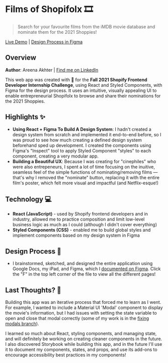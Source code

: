 # Films of Shopifolx 🎞️
> Search for your favourite films from the iMDB movie database and nominate them for the 2021 Shoppies!

[Live Demo](https://akhterare.github.io/films-of-shopifolx/) | [Design Process in Figma](https://www.figma.com/file/5A1bX3xQZ2V1nWHJaLfiBH/Films-of-Shopifolx?node-id=76%3A98)

## Overview

**Author**:
Areena Akhter | [Find me on LinkedIn](http://linkedin.com/in/areenaakhter)

This web app was created with 💚    for the **Fall 2021 Shopify Frontend Developer Internship Challenge**, using React and Styled Components, with Figma for the design process. It uses an intuitive, visually appealing UI to enable entrepreneurial Shopifolx to browse and share their nominations for the 2021 Shoppies.
 

## Highlights ✨
* **Using React + Figma To Build A Design System**: I hadn't created a design system from scratch and implemented it end-to-end before, so I was proud to see how much creating a defined design system beforehand sped up development. I created the components using Figma's "Inspect" tool to apply Styled Component "styles" to each component, creating a very modular app.
* **Building a Beautiful UX**: Because I was creating for "cinephiles" who were also entrepeneurs, I spent a lot of time focusing on the inuitive, seamless feel of the simple functions of nominating/removing films — that's why I removed the "nominate" button, replacing it with the entire film's poster, which felt more visual and impactful (and Netflix-esque!)


## Technology 💻
* **React (JavaScript)** - used by Shopify frontend developers and in industry, allowed me to practice composition and limit low-level business logic as much as I could (although I didn't cover everything)
* **Styled Components (CSS)** - enabled me to build global styles and implement components based on my design system in Figma 

## Design Process 🎨
* I brainstormed, sketched, and designed the entire application using Google Docs, my iPad, and Figma, which I [documented on Figma](https://www.figma.com/file/5A1bX3xQZ2V1nWHJaLfiBH/Films-of-Shopifolx?node-id=76%3A98). Click the "F" in the top left corner of the file to view all the different pages!

## Last Thoughts? 💭 
Building this app was an iterative process that forced me to learn as I went. For example, I wanted to include a Material UI 'Modal' component to display the movie's information, but I had issues with setting the state variable to open and close that modal correctly (some of my work is in the [fixing modals branch](https://github.com/akhterare/films-of-shopifolx/tree/fixing-modals)). 

I learned so much about React, styling components, and managing state, and will definitely be working on creating cleaner components in the future. I also discovered Storybook while building this app, and in the future I'll use it to document my components, states, and props, and use its add-ons to encourage accessibility best practices in my components! 